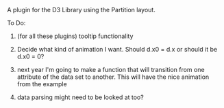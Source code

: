 A plugin for the D3 Library using the Partition layout.

To Do:

1. (for all these plugins) tooltip functionality

2. Decide what kind of animation I want. Should d.x0 = d.x or should it be d.x0 = 0?

3. next year I'm going to make a function that will transition from one attribute of the data set to another. This will have the nice animation from the example

4. data parsing might need to be looked at too?